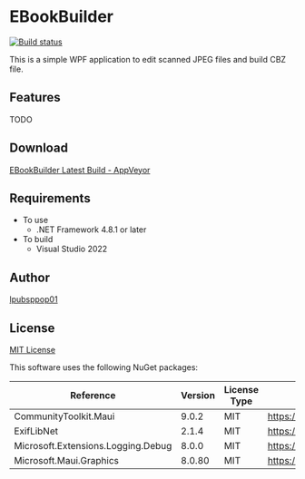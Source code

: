 # EBookBuilder

[![Build status](https://ci.appveyor.com/api/projects/status/2p9wow6m2lkyh0nl?svg=true)](https://ci.appveyor.com/project/lpubsppop01/ebookbuilder)

This is a simple WPF application to edit scanned JPEG files and build CBZ file.

## Features
TODO

## Download
[EBookBuilder Latest Build - AppVeyor](https://ci.appveyor.com/api/projects/lpubsppop01/ebookbuilder/artifacts/lpubsppop01.EBookBuilder_Publish_Any_CPU.zip)

## Requirements
- To use
    - .NET Framework 4.8.1 or later
- To build
    - Visual Studio 2022

## Author
[lpubsppop01](https://github.com/lpubsppop01)

## License
[MIT License](https://github.com/lpubsppop01/EBookBuilder/raw/master/LICENSE.txt)

This software uses the following NuGet packages:

 | Reference                          | Version | License Type | License                        | 
 | ---------------------------------- | ------- | ------------ | ------------------------------ | 
 | CommunityToolkit.Maui              | 9.0.2   | MIT          | https://licenses.nuget.org/MIT | 
 | ExifLibNet                         | 2.1.4   | MIT          | https://licenses.nuget.org/MIT | 
 | Microsoft.Extensions.Logging.Debug | 8.0.0   | MIT          | https://licenses.nuget.org/MIT | 
 | Microsoft.Maui.Graphics            | 8.0.80  | MIT          | https://licenses.nuget.org/MIT | 

